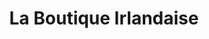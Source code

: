 ---
title: "La Boutique Irlandaise"
url: /saint-vaast-la-hougue/la-boutique-irlandaise/
shop: vêtements
---